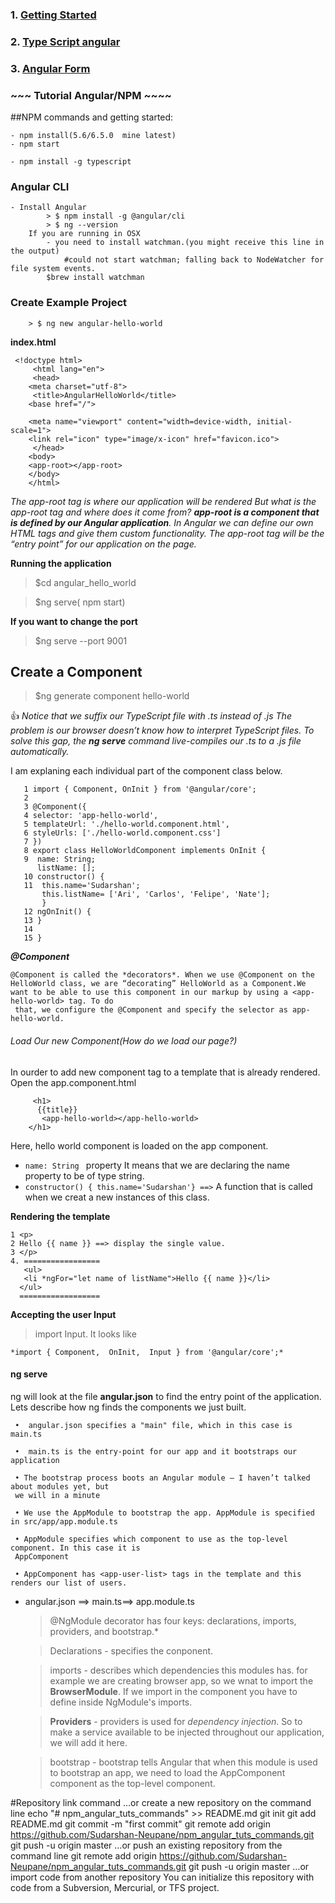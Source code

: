### 1. [Getting Started](https://github.com/Sudarshan-Neupane/npm_angular_tuts_commands/blob/master/angular_getting_started1.md)

### 2. [Type Script angular](https://github.com/Sudarshan-Neupane/npm_angular_tuts_commands/blob/master/Angular_typescript.md)

### 3. [Angular Form](https://github.com/Sudarshan-Neupane/npm_angular_tuts_commands/blob/master/Angular_form)


### ~~~ Tutorial Angular/NPM  ~~~~
##NPM commands and getting started:

	- npm install(5.6/6.5.0  mine latest)
	- npm start
	
	- npm install -g typescript
	
### Angular CLI

	- Install Angular
			> $ npm install -g @angular/cli
			> $ ng --version
	    If you are running in OSX
			- you need to install watchman.(you might receive this line in the output)
				#could not start watchman; falling back to NodeWatcher for file system events.
			$brew install watchman
	
### Create Example Project

		> $ ng new angular-hello-world
		
**index.html**
```
 <!doctype html>
	 <html lang="en">
	 <head>
	<meta charset="utf-8">
	 <title>AngularHelloWorld</title>
	<base href="/">
	
	<meta name="viewport" content="width=device-width, initial-scale=1">
	<link rel="icon" type="image/x-icon" href="favicon.ico">
	 </head>
	<body>
	<app-root></app-root>
	</body>
    </html>
```

**_<app-root> </app-root>_**
*The app-root tag is where our application will be rendered*
*But what is the app-root tag and where does it come from? **app-root is a component that is defined by our Angular application**. In Angular we can define our own HTML tags and give them custom functionality. The app-root tag will be the “entry point” for our application on the page.*

**Running the application**
 > $cd angular_hello_world
 
 > $ng serve( npm start)
 
**If you want to change the port**
 > $ng serve --port 9001
 
 ## Create a Component
 > $ng generate component hello-world
 
:+1: *Notice that we suffix our TypeScript file with .ts instead of .js The problem is our browser
     doesn’t know how to interpret TypeScript files. To solve this gap, the **ng serve** command
     live-compiles our .ts to a .js file automatically.*
     
 I am explaning each individual part of the component class below.
 
 ```
    1 import { Component, OnInit } from '@angular/core';
    2
    3 @Component({
    4 selector: 'app-hello-world',
    5 templateUrl: './hello-world.component.html',
    6 styleUrls: ['./hello-world.component.css']
    7 })
    8 export class HelloWorldComponent implements OnInit {
    9  name: String;
       listName: [];
    10 constructor() { 
    11  this.name='Sudarshan';
        this.listName= ['Ari', 'Carlos', 'Felipe', 'Nate'];
        }
    12 ngOnInit() {
    13 }
    14
    15 }
 ```
 **_@Component_**
   ``` 
   @Component is called the *decorators*. When we use @Component on the HelloWorld class, we are “decorating” HelloWorld as a Component.We want to be able to use this component in our markup by using a <app-hello-world> tag. To do
    that, we configure the @Component and specify the selector as app-hello-world.
   ```
 ###### Load Our new Component(How do we load our page?)
 In ourder to add new component tag to a template that is already rendered. Open the app.component.html 
 ```
      <h1>
       {{title}}
        <app-hello-world></app-hello-world>
     </h1>
 ``` 
 Here, hello world component is loaded on the app component. 
 * ```name: String ``` property It means that we are declaring the name property to be of type string.
 * ``` constructor() { this.name='Sudarshan'} ==> ```  A function that is called when we creat a new instances of this class.
 
 **Rendering the template**
 ```$xslt
1 <p>
2 Hello {{ name }} ==> display the single value.
3 </p>
4. =================
    <ul>
    <li *ngFor="let name of listName">Hello {{ name }}</li>
   </ul>
   ==================
```
**Accepting the user Input**
> import Input. It looks like 

    *import { Component,  OnInit,  Input } from '@angular/core';*
  
 
 #### ng serve 
 
 ng will look at the file **angular.json** to find the entry point of the application. Lets describe how ng finds the components we just built.
 
     •  angular.json specifies a "main" file, which in this case is main.ts
     
     •  main.ts is the entry-point for our app and it bootstraps our application
     
     • The bootstrap process boots an Angular module – I haven’t talked about modules yet, but
     we will in a minute
     
     • We use the AppModule to bootstrap the app. AppModule is specified in src/app/app.module.ts
     
     • AppModule specifies which component to use as the top-level component. In this case it is
     AppComponent
     
     • AppComponent has <app-user-list> tags in the template and this renders our list of users.
 
 * angular.json ==> main.ts==> app.module.ts
 
    > @NgModule decorator has four keys: declarations, imports, providers, and bootstrap.* 
    
    > Declarations - specifies the conponent.
    
    > imports - describes which dependencies this modules has. for example we are creating browser app, so we wnat to import the **BrowserModule**. If we import in the component you have to define inside NgModule's imports.
    
    > **Providers** - providers is used for *dependency injection*. So to make a service available to be injected throughout our application, we will add it here.
    
    > bootstrap - bootstrap tells Angular that when this module is used to bootstrap an app, we need to load the AppComponent component as the top-level component.
    
 




#Repository link command 
…or create a new repository on the command line
echo "# npm_angular_tuts_commands" >> README.md
git init
git add README.md
git commit -m "first commit"
git remote add origin https://github.com/Sudarshan-Neupane/npm_angular_tuts_commands.git
git push -u origin master
…or push an existing repository from the command line
git remote add origin https://github.com/Sudarshan-Neupane/npm_angular_tuts_commands.git
git push -u origin master
…or import code from another repository
You can initialize this repository with code from a Subversion, Mercurial, or TFS project.
